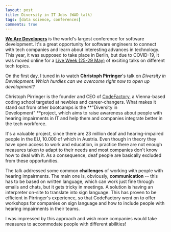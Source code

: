 ```yaml
---
layout: post
title: Diversity in IT Jobs (WAD talk)
tags: [data science, conferences]
comments: true
---
```


[**We Are Developers**](https://www.wearedevelopers.com/talents/) is the world's largest conference for software development. It's a great opportunity for software engineers to connect with tech companies and learn about interesting advances in technology. This year, it was supposed to take place in Berlin, but due to COVID-19, it was moved online for a [Live Week (25-29 May)](https://www.wearedevelopers.com/live) of exciting talks on different tech topics.

On the first day, I tuned in to watch **Christoph Pirringer**'s talk on *Diversity in Development: Which hurdles can we overcome right now to open up development?*

Christoph Pirringer is the founder and CEO of [CodeFactory](https://codefactory.wien/), a Vienna-based coding school targeted at newbies and career-changers. What makes it stand out from other bootcamps is the **"Diversity in Development" **project, which aims to raise awareness about people with hearing impairments in IT and help them and companies integrate better in the tech workforce.

It's a valuable project, since there are 23 million deaf and hearing-impaired people in the EU, 10.000 of which in Austria. Even though in theory they have open access to work and education, in practice there are not enough measures taken to adapt to their needs and most companies don't know how to deal with it. As a consequence, deaf people are basically excluded from these opportunities.

The talk addressed some common **challenges** of working with people with hearing impairments. The main one is, obviously, **communication** -- this has to be based on written language, which can work just fine through emails and chats, but it gets tricky in meetings. A solution is having an interpreter on-site to translate into sign language. This has proven to be efficient in Pirringer's experience, so that CodeFactory went on to offer workshops for companies on sign language and how to include people with hearing impairments in their teams.

I was impressed by this approach and wish more companies would take measures to accommodate people with different abilities!